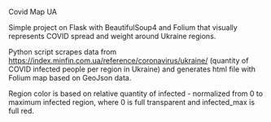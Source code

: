 Covid Map UA

Simple project on Flask with BeautifulSoup4 and Folium that visually represents COVID spread and weight around Ukraine regions.

Python script scrapes data from https://index.minfin.com.ua/reference/coronavirus/ukraine/ (quantity of COVID infected people per region in Ukraine) and generates html file with Folium map based on GeoJson data.

Region color is based on relative quantity of infected - normalized from 0 to maximum infected region, where 0 is full transparent and infected_max is full red.
